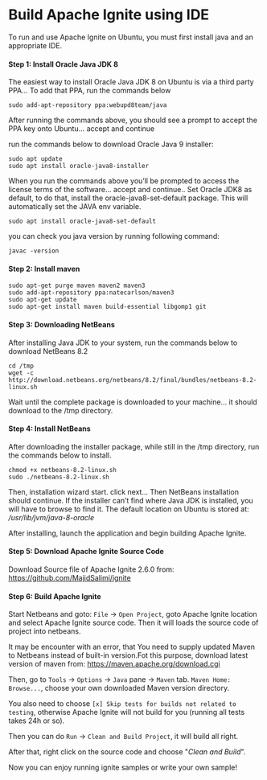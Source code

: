 # Build Apache Ignite using IDE

To run and use Apache Ignite on Ubuntu, you must first install java and an appropriate IDE.

#### Step 1: Install Oracle Java JDK 8

The easiest way to install Oracle Java JDK 8 on Ubuntu is via a third party PPA… To add that PPA, run the commands below
```   
sudo add-apt-repository ppa:webupd8team/java
```
After running the commands above, you should see a prompt to accept the PPA key onto Ubuntu… accept and continue

run the commands below to download Oracle Java 9 installer:
```
sudo apt update
sudo apt install oracle-java8-installer
```
When you run the commands above you’ll be prompted to access the license terms of the software… accept and continue..
Set Oracle JDK8 as default, to do that, install the oracle-java8-set-default package. This will automatically set the JAVA env variable.
``` 
sudo apt install oracle-java8-set-default
```
you can check you java version by running following command:
``` 
javac -version
```
#### Step 2: Install maven
```
sudo apt-get purge maven maven2 maven3
sudo add-apt-repository ppa:natecarlson/maven3
sudo apt-get update
sudo apt-get install maven build-essential libgomp1 git
```
#### Step 3: Downloading NetBeans
After installing Java JDK to your system, run the commands below to download NetBeans 8.2
```
cd /tmp
wget -c http://download.netbeans.org/netbeans/8.2/final/bundles/netbeans-8.2-linux.sh
```
Wait until the complete package is downloaded to your machine… it should download to the /tmp directory.

#### Step 4: Install NetBeans
After downloading the installer package, while still in the /tmp directory, run the commands below to install.
```
chmod +x netbeans-8.2-linux.sh 
sudo ./netbeans-8.2-linux.sh
```
Then, installation wizard start. click next...
Then NetBeans installation should continue. If the installer can’t find where Java JDK is installed, you will have to browse to find it. The default location on Ubuntu is stored at:
_/usr/lib/jvm/java-8-oracle_


After installing, launch the application and begin building Apache Ignite.

#### Step 5: Download Apache Ignite Source Code
Download Source file of Apache Ignite 2.6.0 from: https://github.com/MajidSalimi/ignite
#### Step 6: Build Apache Ignite 
Start Netbeans and goto: ```File``` -> ```Open Project```, goto Apache Ignite location and select Apache Ignite source code. 
Then it will loads the source code of project into netbeans.

It may be encounter with an error, that You need to supply updated Maven to Netbeans instead of built-in version.Fot this purpose, download latest version of maven from: https://maven.apache.org/download.cgi


Then, go to ```Tools``` -> ```Options``` -> ```Java``` pane -> ```Maven``` tab.
```Maven Home: Browse...```, choose your own downloaded Maven version directory.


You also need to choose ```[x] Skip tests for builds not related to testing```, otherwise Apache Ignite will not build for you (running all tests takes 24h or so).

Then you can do ```Run``` -> ```Clean and Build Project```, it will build all right.

After that, right click on the source code and choose "_Clean and Build_". 

Now you can enjoy running ignite samples or write your own sample!







